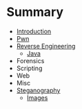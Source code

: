 # Summary

* [Introduction](README.md)
* [Pwn](chapter1.md)
* [Reverse Engineering](reverse-engineering.md)
  * [Java](reverse-engineering/java.md)
* Forensics
* Scripting
* Web
* Misc
* [Steganography](steganography.md)
  * [Images](steganography/images.md)

